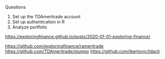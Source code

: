 Questions

1. Set up the TDAmeritrade account
2. Set up authentication in R
3. Analyze portfolio


https://exploringfinance.github.io/posts/2020-01-01-exploring-finance/

https://github.com/exploringfinance/rameritrade
https://github.com/TDAmeritrade/stumpy
https://github.com/jbertovic/tdacli